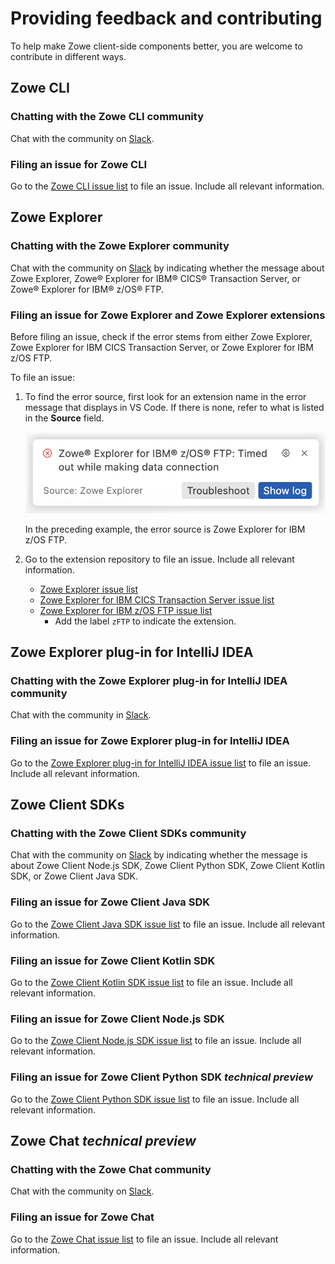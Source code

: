 # Providing feedback and contributing

To help make Zowe client-side components better, you are welcome to contribute in different ways.

## Zowe CLI

### Chatting with the Zowe CLI community

Chat with the community on [Slack](https://openmainframeproject.slack.com/archives/CC8AALGN6).

### Filing an issue for Zowe CLI

Go to the [Zowe CLI issue list](https://github.com/zowe/zowe-cli/issues) to file an issue. Include all relevant information.

## Zowe Explorer

### Chatting with the Zowe Explorer community

Chat with the community on [Slack](https://openmainframeproject.slack.com/archives/CUVE37Z5F) by indicating whether the message about Zowe Explorer, Zowe® Explorer for IBM® CICS® Transaction Server, or Zowe® Explorer for IBM® z/OS® FTP.

### Filing an issue for Zowe Explorer and Zowe Explorer extensions

Before filing an issue, check if the error stems from either Zowe Explorer, Zowe Explorer for IBM CICS Transaction Server, or Zowe Explorer for IBM z/OS FTP.

To file an issue:

1. To find the error source, first look for an extension name in the error message that displays in VS Code. If there is none, refer to what is listed in the **Source** field.

    ![Image that shows example of an error source](../images/ze/ZE-ftp-error.png)

    In the preceding example, the error source is Zowe Explorer for IBM z/OS FTP.
 
2. Go to the extension repository to file an issue. Include all relevant information.
    - [Zowe Explorer issue list](https://github.com/zowe/zowe-explorer-vscode/issues)
    - [Zowe Explorer for IBM CICS Transaction Server issue list](https://github.com/zowe/cics-for-zowe-client/issues)
    - [Zowe Explorer for IBM z/OS FTP issue list](https://github.com/zowe/zowe-explorer-vscode/issues)
        - Add the label `zFTP` to indicate the extension.

## Zowe Explorer plug-in for IntelliJ IDEA

### Chatting with the Zowe Explorer plug-in for IntelliJ IDEA community

Chat with the community in [Slack](https://openmainframeproject.slack.com/archives/C020BGPSU0M).

### Filing an issue for Zowe Explorer plug-in for IntelliJ IDEA

Go to the [Zowe Explorer plug-in for IntelliJ IDEA issue list](https://github.com/zowe/zowe-explorer-intellij/issues) to file an issue. Include all relevant information.

## Zowe Client SDKs

### Chatting with the Zowe Client SDKs community

Chat with the community on [Slack](https://openmainframeproject.slack.com/archives/C010AUS5MK5) by indicating whether the message is about Zowe Client Node.js SDK, Zowe Client Python SDK, Zowe Client Kotlin SDK, or Zowe Client Java SDK.

### Filing an issue for Zowe Client Java SDK

Go to the [Zowe Client Java SDK issue list](https://github.com/zowe/zowe-client-java-sdk/issues) to file an issue. Include all relevant information.

### Filing an issue for Zowe Client Kotlin SDK

Go to the [Zowe Client Kotlin SDK issue list](https://github.com/zowe/zowe-client-kotlin-sdk/issues) to file an issue. Include all relevant information.

### Filing an issue for Zowe Client Node.js SDK

Go to the [Zowe Client Node.js SDK issue list](https://github.com/zowe/zowe-cli/issues) to file an issue. Include all relevant information.

### Filing an issue for Zowe Client Python SDK *technical preview*

Go to the [Zowe Client Python SDK issue list](https://github.com/zowe/zowe-client-python-sdk/issues) to file an issue. Include all relevant information.

## Zowe Chat *technical preview*

### Chatting with the Zowe Chat community

Chat with the community on [Slack](https://openmainframeproject.slack.com/archives/C03NNABMN0J).

### Filing an issue for Zowe Chat

Go to the [Zowe Chat issue list](https://github.com/zowe/zowe-chat/issues) to file an issue. Include all relevant information.

